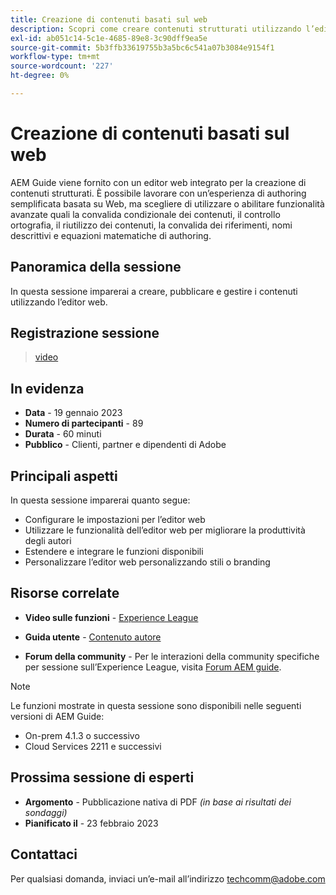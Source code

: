 ```yaml
---
title: Creazione di contenuti basati sul web
description: Scopri come creare contenuti strutturati utilizzando l’editor web.
exl-id: ab051c14-5c1e-4685-89e8-3c90dff9ea5e
source-git-commit: 5b3ffb33619755b3a5bc6c541a07b3084e9154f1
workflow-type: tm+mt
source-wordcount: '227'
ht-degree: 0%

---
```


# Creazione di contenuti basati sul web

AEM Guide viene fornito con un editor web integrato per la creazione di contenuti strutturati. È possibile lavorare con un’esperienza di authoring semplificata basata su Web, ma scegliere di utilizzare o abilitare funzionalità avanzate quali la convalida condizionale dei contenuti, il controllo ortografia, il riutilizzo dei contenuti, la convalida dei riferimenti, nomi descrittivi e equazioni matematiche di authoring.

## Panoramica della sessione

In questa sessione imparerai a creare, pubblicare e gestire i contenuti utilizzando l’editor web.

## Registrazione sessione

>[video](https://video.tv.adobe.com/v/3414171/dita-authoring-ccms-web-author?quality=12&learn=on)

## In evidenza

- **Data** - 19 gennaio 2023
- **Numero di partecipanti** - 89
- **Durata** - 60 minuti
- **Pubblico** - Clienti, partner e dipendenti di Adobe

## Principali aspetti

In questa sessione imparerai quanto segue:
- Configurare le impostazioni per l’editor web
- Utilizzare le funzionalità dell’editor web per migliorare la produttività degli autori
- Estendere e integrare le funzioni disponibili
- Personalizzare l’editor web personalizzando stili o branding

## Risorse correlate

- **Video sulle funzioni** -  [Experience League](https://experienceleague.adobe.com/docs/experience-manager-guides-learn/videos/advanced-user-guide/overview.html?lang=en)

- **Guida utente** - [Contenuto autore](https://help.adobe.com/en_US/xml-documentation-for-adobe-experience-manager/index.html#t=DXML-master-map/authoring-content.html)

- **Forum della community** - Per le interazioni della community specifiche per sessione sull’Experience League, visita  [Forum AEM guide](https://experienceleaguecommunities.adobe.com/t5/experience-manager-guides/bd-p/xml-documentation-discussions).

>[!NOTE]
>
> Le funzioni mostrate in questa sessione sono disponibili nelle seguenti versioni di AEM Guide:
> - On-prem 4.1.3 o successivo
> - Cloud Services 2211 e successivi


## Prossima sessione di esperti

- **Argomento** - Pubblicazione nativa di PDF *(in base ai risultati dei sondaggi)*
- **Pianificato il** - 23 febbraio 2023

## Contattaci

Per qualsiasi domanda, inviaci un’e-mail all’indirizzo <techcomm@adobe.com>
